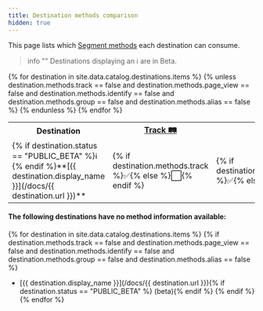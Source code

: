 ```yaml
---
title: Destination methods comparison
hidden: true
---
```


This page lists which [Segment methods](/docs/connections/spec/) each destination can consume.

> info ""
> Destinations displaying an ℹ️ are in Beta.

<table>
<tr>
  <th> Destination </th>
  <th> <a href="/docs/connections/spec/track/">Track 🛤</a> </th>
  <th> <a href="/docs/connections/spec/page/">Page 📄</a> </th>
  <th> <a href="/docs/connections/spec/identify/">Identify</a> 🔎 </th>
  <th> <a href="/docs/connections/spec/group/">Group 👥</a> </th>
  <th> <a href="/docs/connections/spec/alias/">Alias 🏷</a> </th>
</tr>
{% for destination in site.data.catalog.destinations.items %}
{% unless destination.methods.track == false and destination.methods.page_view == false and destination.methods.identify == false and destination.methods.group == false and destination.methods.alias == false %}
<tr>
  <td>{% if destination.status == "PUBLIC_BETA" %}ℹ️ {% endif %}**[{{ destination.display_name }}](/docs/{{ destination.url }})**</td>
  <td>{% if destination.methods.track %}✅{% else %}⬜️{% endif %} </td>
  <td>{% if destination.methods.page_view %}✅{% else %}⬜️{% endif %} </td>
  <td>{% if destination.methods.identify %}✅{% else %}⬜️{% endif %} </td>
  <td>{% if destination.methods.group %}✅{% else %}⬜️{% endif %} </td>
  <td>{% if destination.methods.alias %}✅{% else %}⬜️{% endif %} </td>
</tr>
{% endunless %}
{% endfor %}
</table>


#### The following destinations have no method information available:
{% for destination in site.data.catalog.destinations.items %}
{% if destination.methods.track == false and destination.methods.page_view == false and destination.methods.identify == false and destination.methods.group == false and destination.methods.alias == false %}
- [{{ destination.display_name }}](/docs/{{ destination.url }}){% if destination.status == "PUBLIC_BETA" %} (beta){% endif %}
{% endif %}
{% endfor %}

